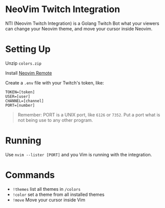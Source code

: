 # NeoVim Twitch Integration

NTI (Neovim Twitch Integration) is a Golang Twitch Bot what your viewers can change your Neovim theme, and move your cursor inside Neovim.

# Setting Up

Unzip `colors.zip`

Install [Neovim Remote](https://github.com/mhinz/neovim-remote)

Create a `.env` file with your Twitch's token, like:

```
TOKEN=[token]
USER=[user]
CHANNEL=[channel]
PORT=[number]
```

> Remember: PORT is a UNIX port, like `6126` or `7352`. Put a port what is not being use to any other program.

# Running

Use `nvim --lister [PORT]` and you Vim is running with the integration.

# Commands

- `!themes` list all themes in `/colors`
- `!color` set a theme from all installed themes
- `!move` Move your cursor inside Vim
